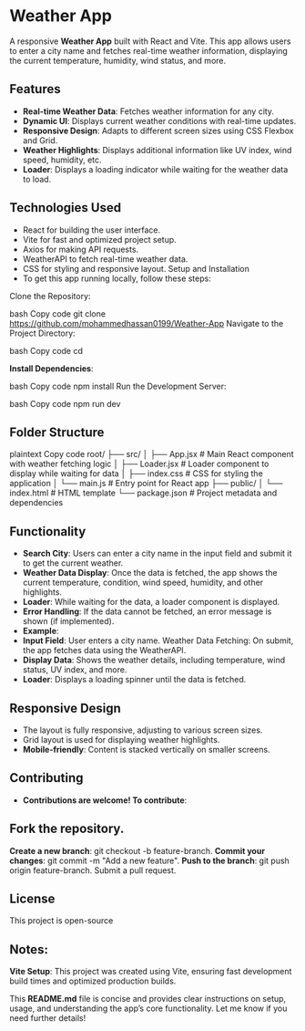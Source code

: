 # Weather App

A responsive **Weather App** built with React and Vite. This app allows users to enter a city name and fetches real-time weather information, displaying the current temperature, humidity, wind status, and more.

## Features

- **Real-time Weather Data**: Fetches weather information for any city.
- **Dynamic UI**: Displays current weather conditions with real-time updates.
- **Responsive Design**: Adapts to different screen sizes using CSS Flexbox and Grid.
- **Weather Highlights**: Displays additional information like UV index, wind speed, humidity, etc.
- **Loader**: Displays a loading indicator while waiting for the weather data to load.

## Technologies Used 

- React for building the user interface.
- Vite for fast and optimized project setup.
- Axios for making API requests.
- WeatherAPI to fetch real-time weather data.
- CSS for styling and responsive layout.
Setup and Installation
- To get this app running locally, follow these steps:

Clone the Repository:

bash
Copy code
git clone https://github.com/mohammedhassan0199/Weather-App
Navigate to the Project Directory:

bash
Copy code
cd <project-folder>

**Install Dependencies**:

bash
Copy code
npm install
Run the Development Server:

bash
Copy code
npm run dev


## Folder Structure

plaintext
Copy code
root/
├── src/
│   ├── App.jsx         # Main React component with weather fetching logic
│   ├── Loader.jsx      # Loader component to display while waiting for data
│   ├── index.css       # CSS for styling the application
│   └── main.js         # Entry point for React app
├── public/
│   └── index.html      # HTML template
└── package.json        # Project metadata and dependencies

## Functionality

- **Search City**: Users can enter a city name in the input field and submit it to get the current weather.
- **Weather Data Display**: Once the data is fetched, the app shows the current temperature, condition, wind speed, humidity, and other highlights.
- **Loader**: While waiting for the data, a loader component is displayed.
- **Error Handling**: If the data cannot be fetched, an error message is shown (if implemented).
- **Example**:
- **Input Field**: User enters a city name.
Weather Data Fetching: On submit, the app fetches data using the WeatherAPI.
- **Display Data**: Shows the weather details, including temperature, wind status, UV index, and more.
- **Loader**: Displays a loading spinner until the data is fetched.

## Responsive Design

- The layout is fully responsive, adjusting to various screen sizes.
- Grid layout is used for displaying weather highlights.
- **Mobile-friendly**: Content is stacked vertically on smaller screens.

## Contributing

- **Contributions are welcome! To contribute**:

## Fork the repository.

**Create a new branch**: git checkout -b feature-branch.
**Commit your changes**: git commit -m "Add a new feature".
**Push to the branch**: git push origin feature-branch.
Submit a pull request.

## License

This project is open-source 

## Notes:

**Vite Setup**: This project was created using Vite, ensuring fast development build times and optimized production builds.

This **README.md** file is concise and provides clear instructions on setup, usage, and understanding the app’s core functionality. Let me know if you need further details!